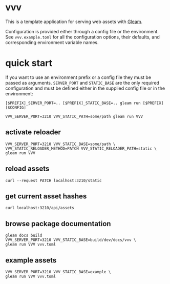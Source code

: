 # vvv

This is a template application for serving web assets with [Gleam](https://gleam.run).

Configuration is provided either through a config file or the environment. See `vvv.example.toml` for
all the configuration options, their defaults, and corresponding environment variable names.

# quick start

If you want to use an environment prefix or a config file they must be passed as arguments.
`SERVER_PORT` and `STATIC_BASE` are the only required configuration and must be defined
either in the supplied config file or in the environment:

    [$PREFIX]_SERVER_PORT=.. [$PREFIX]_STATIC_BASE=.. gleam run [$PREFIX] [$CONFIG]

    VVV_SERVER_PORT=3210 VVV_STATIC_PATH=some/path gleam run VVV

## activate reloader

    VVV_SERVER_PORT=3210 VVV_STATIC_BASE=some/path \
    VVV_STATIC_RELOADER_METHOD=PATCH VVV_STATIC_RELOADER_PATH=static \
    gleam run VVV

## reload assets

    curl --request PATCH localhost:3210/static

## get current asset hashes

    curl localhost:3210/api/assets

## browse package documentation

    gleam docs build
    VVV_SERVER_PORT=3210 VVV_STATIC_BASE=build/dev/docs/vvv \
    gleam run VVV vvv.toml

## example assets

    VVV_SERVER_PORT=3210 VVV_STATIC_BASE=example \
    gleam run VVV vvv.toml
